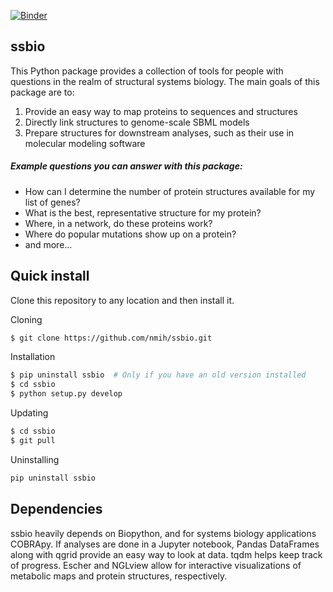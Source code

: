 [![Binder](http://mybinder.org/badge.svg)](http://mybinder.org/repo/nmih/ssbio)

## ssbio
This Python package provides a collection of tools for people with questions in the realm
of structural systems biology. The main goals of this package are to:

1. Provide an easy way to map proteins to sequences and structures
2. Directly link structures to genome-scale SBML models
3. Prepare structures for downstream analyses, such as their use in molecular modeling software

##### Example questions you can answer with this package:

- How can I determine the number of protein structures available for my list of genes?
- What is the best, representative structure for my protein?
- Where, in a network, do these proteins work?
- Where do popular mutations show up on a protein?
- and more...

## Quick install
Clone this repository to any location and then install it.

Cloning
```bash
$ git clone https://github.com/nmih/ssbio.git
```

Installation
```bash
$ pip uninstall ssbio  # Only if you have an old version installed
$ cd ssbio
$ python setup.py develop
```

Updating
```bash
$ cd ssbio
$ git pull
```

Uninstalling
```bash
pip uninstall ssbio
```

## Dependencies
ssbio heavily depends on Biopython, and for systems biology
applications COBRApy. If analyses are done in a Jupyter notebook,
Pandas DataFrames along with qgrid provide an easy way to look at
data. tqdm helps keep track of progress. Escher and NGLview allow for
interactive visualizations of metabolic maps and protein structures,
respectively.
